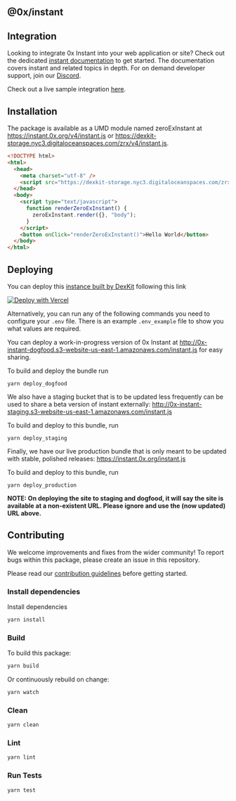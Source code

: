 ## @0x/instant

## Integration

Looking to integrate 0x Instant into your web application or site? Check out the dedicated [instant documentation](docs/integrate-instant.mdx) to get started. The documentation covers instant and related topics in depth. For on demand developer support, join our [Discord](https://discordapp.com/invite/d3FTX3M).

Check out a live sample integration [here](https://0x-instant-instance.vercel.app/).

## Installation

The package is available as a UMD module named zeroExInstant at https://instant.0x.org/v4/instant.js or https://dexkit-storage.nyc3.digitaloceanspaces.com/zrx/v4/instant.js.

```html
<!DOCTYPE html>
<html>
  <head>
    <meta charset="utf-8" />
    <script src="https://dexkit-storage.nyc3.digitaloceanspaces.com/zrx/v4/instant.js"></script>
  </head>
  <body>
    <script type="text/javascript">
      function renderZeroExInstant() {
        zeroExInstant.render({}, "body");
      }
    </script>
    <button onClick="renderZeroExInstant()">Hello World</button>
  </body>
</html>
```

## Deploying

You can deploy this [instance built by DexKit](https://github.com/DexKit/0x-instant-instance) following this link

[![Deploy with Vercel](https://vercel.com/button)](https://vercel.com/new/clone?repository-url=https%3A%2F%2Fgithub.com%2FDexKit%2F0x-instant-instance)

Alternatively, you can run any of the following commands you need to configure your `.env` file. There is an example `.env_example` file to show you what values are required.

You can deploy a work-in-progress version of 0x Instant at http://0x-instant-dogfood.s3-website-us-east-1.amazonaws.com/instant.js for easy sharing.

To build and deploy the bundle run

```
yarn deploy_dogfood
```

We also have a staging bucket that is to be updated less frequently can be used to share a beta version of instant externally: http://0x-instant-staging.s3-website-us-east-1.amazonaws.com/instant.js

To build and deploy to this bundle, run

```
yarn deploy_staging
```

Finally, we have our live production bundle that is only meant to be updated with stable, polished releases: https://instant.0x.org/instant.js

To build and deploy to this bundle, run

```
yarn deploy_production
```

**NOTE: On deploying the site to staging and dogfood, it will say the site is available at a non-existent URL. Please ignore and use the (now updated) URL above.**

## Contributing

We welcome improvements and fixes from the wider community! To report bugs within this package, please create an issue in this repository.

Please read our [contribution guidelines](../../CONTRIBUTING.md) before getting started.

### Install dependencies


Install dependencies

```bash
yarn install
```

### Build

To build this package:

```bash
yarn build
```

Or continuously rebuild on change:

```bash
yarn watch
```

### Clean

```bash
yarn clean
```

### Lint

```bash
yarn lint
```

### Run Tests

```bash
yarn test
```
